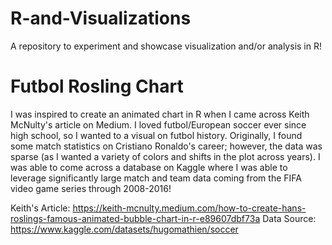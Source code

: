 # R-and-Visualizations
A repository to experiment and showcase visualization and/or analysis in R!

# Futbol Rosling Chart

I was inspired to create an animated chart in R when I came across Keith McNulty's article on Medium. I loved futbol/European soccer ever since high school, so I wanted to a visual on futbol history. Originally, I found some match statistics on Cristiano Ronaldo's career; however, the data was sparse (as I wanted a variety of colors and shifts in the plot across years). I was able to come across a database on Kaggle where I was able to leverage significantly large match and team data coming from the FIFA video game series through 2008-2016!

Keith's Article: https://keith-mcnulty.medium.com/how-to-create-hans-roslings-famous-animated-bubble-chart-in-r-e89607dbf73a
Data Source: https://www.kaggle.com/datasets/hugomathien/soccer
